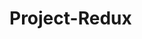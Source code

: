 # Project-Redux

<!--
Classes:  <nav -> navbar, navbar-expand-sm bg-Light
          <ul> -> navbar-nav
          <li> -> nav-item
          <a>  -> nav-link

          optional: bg colors, text color, etc...
-->
<!-- <link rel="stylesheet" href="CSS/master.css">
<link rel="stylesheet" href="https://use.fontawesome.com/releases/v5.6.3/css/all.css" integrity="sha384-UHRtZLI+pbxtHCWp1t77Bi1L4ZtiqrqD80Kn4Z8NTSRyMA2Fd33n5dQ8lWUE00s/" crossorigin="anonymous">

-->
